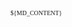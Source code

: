 <!-- ------------------------------------------------------------------
  -- CSS Styles: videos
  -- ----------------------------------------------------------------->

<style>
  .youtube-player {
    border: none;
    border-radius: 1mm;
    padding: 0;
    margin: 0 calc(0.5em + 0.5px);
    width: calc(100% - 1em - 1px);
  }
</style>

<!-- ------------------------------------------------------------------
  -- CSS Styles: fonts
  -- ----------------------------------------------------------------->

<link href="https://fonts.googleapis.com/css2?family=Habibi&display=swap"
      rel="stylesheet">

<style>
  body {
    font-family: Habibi, serif;
    font-size: x-small; /* TODO: adjust via toolbar */
  }
</style>

<!-- ------------------------------------------------------------------
  -- CSS Styles: layout
  -- ----------------------------------------------------------------->

<style>
  body {
    column-count: 2;
  }
  h1 {
    column-span: all;
    text-align: center;
  }
  p {
    text-align: justify;
  }
</style>

<!-- ------------------------------------------------------------------
  -- CSS Styles: links
  -- ----------------------------------------------------------------->

<style>
  a.header-anchor {
    color: black;
    opacity: 3%;
  }
  a.header-anchor:hover {
    opacity: 100%;
  }
</style>

<!-- ------------------------------------------------------------------
  -- CSS Styles: headers
  -- ----------------------------------------------------------------->

<style>
  h1 {
    counter-reset: section;
  }
  h2 {
    counter-reset: sub-section;
  }
  h2:before {
    counter-increment: section;
    content: counter(section) " ";
  }
  h3:before {
    counter-increment: sub-section;
    content: counter(section) "."
             counter(sub-section) " ";
}
</style>

<!-- ------------------------------------------------------------------
  -- CSS Styles: figures & videos
  -- ----------------------------------------------------------------->

<style>
  body {
    counter-reset: figures;
  }
  figure {
    margin: 1em;
  }
  figure img {
    border: none;
    width: 100%;
  }
  figure figcaption {
    counter-increment: figures;
    font-size: smaller;
    text-align: center;
    margin-top: 1em;
  }
  figure figcaption:before {
    content: 'Fig. ' counter(figures) ' – ';
  }
</style>

<!-- ------------------------------------------------------------------
  -- CSS Styles: code blocks
  -- ----------------------------------------------------------------->

<style>
  @import url('/static/css/lib/highlight/default-9.13.1.min.css')
</style>

<style>
  pre {
    background-color: #f5f5f5;
  }
  pre {
    padding: 1em;
    margin: 0.5em 1em;
    width: calc(100% - 4em);
  }
  pre {
    border-radius: 1mm;
  }
  pre {
    white-space: nowrap;
    overflow-x: auto;
  }
  pre code {
    white-space: pre;
  }
</style>

<style>
  @media print {
    pre {
      border-bottom: 1px solid black;
      border-left: none;
      border-right: none;
      border-top: 1px solid black;
      border-radius: 0;
    }
    pre code {
      white-space: pre-wrap;
    }
  }
</style>

<!-- ------------------------------------------------------------------
  -- MD Content
  -- ----------------------------------------------------------------->

${MD_CONTENT}

<!-- ------------------------------------------------------------------
  -- JS Script: MathJax
  -- ----------------------------------------------------------------->

<script>
  function script(url) {
    var element = document.createElement('script');
    element.src = url; element.async = true;
    document.head.appendChild(element);
  };
  if (
    typeof window.MathJax === 'undefined'
  ) {
    window.MathJax = {
      startup: {
        ready: () => {
          MathJax.startup.defaultReady();
          MathJax.startup.promise.then(PATCH);
        }
      },
      tex: {
        inlineMath: [['$', '$'], ['$$', '$$']],
        tags: 'ams',
      },
      svg: {
        fontCache: 'global'
      },
      addMenu: [
        0, '', ''
      ]
    };
    script(
      'https://cdn.jsdelivr.net/npm/mathjax@3/es5/tex-svg.js'
    );
  } else if (
    typeof window.MathJax.typesetPromise === 'function'
  ) {
    MathJax.startup.promise = MathJax.startup.promise.then(() => {
      MathJax.texReset(); return MathJax.typesetPromise().then(PATCH);
    });
  };
</script>

<!-- ------------------------------------------------------------------
  ## ##################################################################
  -- ----------------------------------------------------------------->
